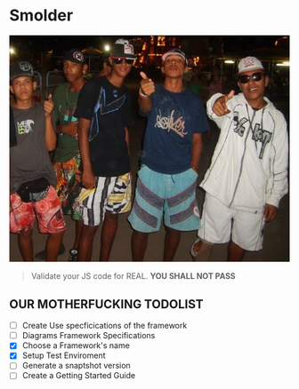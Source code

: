 # Smolder
![Smolder](smolder.jpg)

> Validate your JS code for REAL. **YOU SHALL NOT PASS**

## OUR MOTHERFUCKING TODOLIST
- [ ] Create Use specficications of the framework
- [ ] Diagrams Framework Specifications
- [x] Choose a Framework's name
- [x] Setup Test Enviroment
- [ ] Generate a snaptshot version
- [ ] Create a Getting Started Guide
